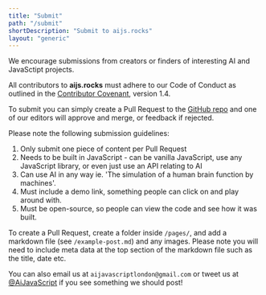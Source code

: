 ```yaml
---
title: "Submit"
path: "/submit"
shortDescription: "Submit to aijs.rocks"
layout: "generic"
---
```

We encourage submissions from creators or finders of
interesting AI and JavaSctipt projects.

All contributors to **aijs.rocks** must adhere to our Code of Conduct as outlined in the [Contributor Covenant](https://www.contributor-covenant.org/version/1/4/code-of-conduct), version 1.4.

To submit you can simply create a Pull Request to the [GitHub repo](https://github.com/aijavascript/aijs.rocks)  and
one of our editors will approve and merge, or feedback if rejected.

Please note the following submission guidelines:

1) Only submit one piece of content per Pull Request
2) Needs to be built in JavaScript - can be vanilla JavaScript, use any JavaScript library, or even just use an API relating to AI
3) Can use AI in any way ie. 'The simulation of a human brain function by machines'.
4) Must include a demo link, something people can click on and play around with.
5) Must be open-source, so people can view the code and see how it was built.

To create a Pull Request, create a folder inside `/pages/`, and add a markdown file (see `/example-post.md`) and any images.
Please note you will need to include meta data at the top section of the markdown file such as the title, date etc.

You can also email us at `aijavascriptlondon@gmail.com` or tweet us at [@AiJavaScript](https://twitter.com/AiJavaScript) if you see something we should post!

